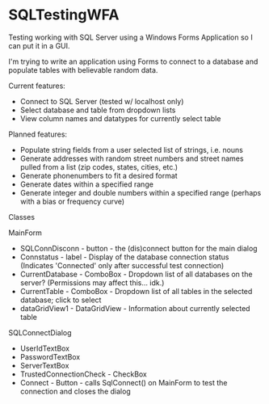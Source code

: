 # SQLTestingWFA
Testing working with SQL Server using a Windows Forms Application so I can put it in a GUI.

I'm trying to write an application using Forms to connect to a database and populate tables with believable random data.

Current features:
* Connect to SQL Server (tested w/ localhost only)
* Select database and table from dropdown lists
* View column names and datatypes for currently select table

Planned features:
* Populate string fields from a user selected list of strings, i.e. nouns
* Generate addresses with random street numbers and street names pulled from a list (zip codes, states, cities, etc.)
* Generate phonenumbers to fit a desired format
* Generate dates within a specified range
* Generate integer and double numbers within a specified range (perhaps with a bias or frequency curve)

Classes

MainForm
* SQLConnDisconn - button - the (dis)connect button for the main dialog
* Connstatus - label - Display of the database connection status (Indicates 'Connected' only after successful test connection)
* CurrentDatabase - ComboBox - Dropdown list of all databases on the server? (Permissions may affect this... idk.)
* CurrentTable - ComboBox - Dropdown list of all tables in the selected database; click to select
* dataGridView1 - DataGridView - Information about currently selected table

SQLConnectDialog
* UserIdTextBox
* PasswordTextBox
* ServerTextBox
* TrustedConnectionCheck - CheckBox
* Connect - Button - calls SqlConnect() on MainForm to test the connection and closes the dialog
